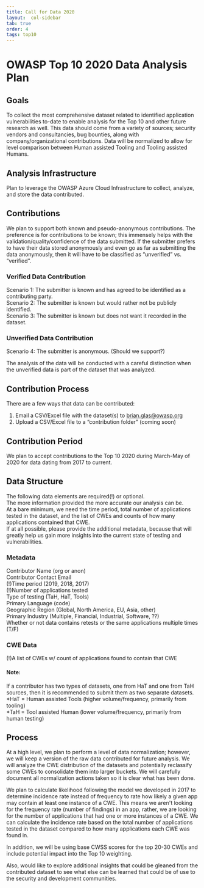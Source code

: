 ```yaml
---
title: Call for Data 2020
layout:  col-sidebar
tab: true
order: 4
tags: top10
---
```


# OWASP Top 10 2020 Data Analysis Plan

## Goals
To collect the most comprehensive dataset related to identified application vulnerabilities to-date to enable analysis for the Top 10 and other future research as well. This data should come from a variety of sources; security vendors and consultancies, bug bounties, along with company/organizational contributions. Data will be normalized to allow for level comparison between Human assisted Tooling and Tooling assisted Humans.

## Analysis Infrastructure 
Plan to leverage the OWASP Azure Cloud Infrastructure to collect, analyze, and store the data contributed. 

## Contributions
We plan to support both known and pseudo-anonymous contributions. The preference is for contributions to be known; this immensely helps with the validation/quality/confidence of the data submitted. If the submitter prefers to have their data stored anonymously and even go as far as submitting the data anonymously, then it will have to be classified as “unverified” vs. “verified”.

### Verified Data Contribution
Scenario 1: The submitter is known and has agreed to be identified as a contributing party.<br>
Scenario 2: The submitter is known but would rather not be publicly identified.<br>
Scenario 3: The submitter is known but does not want it recorded in the dataset.<br>

### Unverified Data Contribution
Scenario 4: The submitter is anonymous.  (Should we support?)

The analysis of the data will be conducted with a careful distinction when the unverified data is part of the dataset that was analyzed.

## Contribution Process
There are a few ways that data can be contributed:
1.	Email a CSV/Excel file with the dataset(s) to brian.glas@owasp.org
2.	Upload a CSV/Excel file to a “contribution folder” (coming soon)


## Contribution Period
We plan to accept contributions to the Top 10 2020 during March-May of 2020 for data dating from 2017 to current.

## Data Structure
The following data elements are required(!) or optional. <br>
The more information provided the more accurate our analysis can be.<br>
At a bare minimum, we need the time period, total number of applications tested in the dataset, and the list of CWEs and counts of how many applications contained that CWE.<br>
If at all possible, please provide the additional metadata, because that will greatly help us gain more insights into the current state of testing and vulnerabilities.<br>


### Metadata
Contributor Name (org or anon)<br>
Contributor Contact Email<br>
(!)Time period (2019, 2018, 2017)<br>
(!)Number of applications tested<br>
Type of testing (TaH, HaT, Tools)<br>
Primary Language (code)<br>
Geographic Region (Global, North America, EU, Asia, other)<br>
Primary Industry (Multiple, Financial, Industrial, Software, ??)<br>
Whether or not data contains retests or the same applications multiple times (T/F)<br>

### CWE Data
(!)A list of CWEs w/ count of applications found to contain that CWE<br>


#### Note:
If a contributor has two types of datasets, one from HaT and one from TaH sources, then it is recommended to submit them as two separate datasets.<br>
*HaT = Human assisted Tools (higher volume/frequency, primarily from tooling)<br>
*TaH = Tool assisted Human (lower volume/frequency, primarily from human testing) <br>


## Process
At a high level, we plan to perform a level of data normalization; however, we will keep a version of the raw data contributed for future analysis. We will analyze the CWE distribution of the datasets and potentially reclassify some CWEs to consolidate them into larger buckets. We will carefully document all normalization actions taken so it is clear what has been done.

We plan to calculate likelihood following the model we developed in 2017 to determine incidence rate instead of frequency to rate how likely a given app may contain at least one instance of a CWE. This means we aren't looking for the frequency rate (number of findings) in an app, rather, we are looking for the number of applications that had one or more instances of a CWE. We can calculate the incidence rate based on the total number of applications tested in the dataset compared to how many applications each CWE was found in.

In addition, we will be using base CWSS scores for the top 20-30 CWEs and include potential impact into the Top 10 weighting.

Also, would like to explore additional insights that could be gleaned from the contributed dataset to see what else can be learned that could be of use to the security and development communities.
